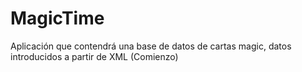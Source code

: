 # MagicTime
Aplicación que contendrá una base de datos de cartas magic, datos introducidos a partir de XML (Comienzo)
